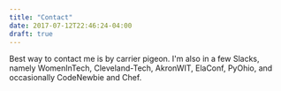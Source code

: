 ```yaml
---
title: "Contact"
date: 2017-07-12T22:46:24-04:00
draft: true
---
```


Best way to contact me is by carrier pigeon. I'm also in a few Slacks, namely WomenInTech, Cleveland-Tech, AkronWIT, ElaConf, PyOhio, and occasionally CodeNewbie and Chef.
